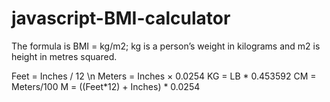# javascript-BMI-calculator

The formula is BMI = kg/m2; kg is a person’s weight in kilograms and m2 is height in metres squared.

 Feet = Inches / 12 \n
 Meters = Inches × 0.0254
 KG = LB * 0.453592
 CM = Meters/100
 M = ((Feet*12) + Inches) * 0.0254
 
